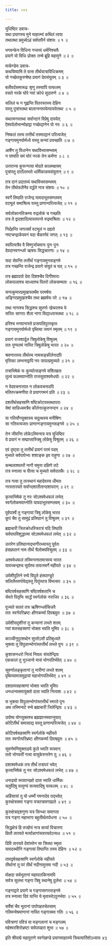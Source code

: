 ```yaml
---
title: ०४३

---
```

युधिष्ठिर उवाच-  
यथा प्रयागस्य मुने माहात्म्यं कथितं त्वया  
तथातथा प्रमुच्येऽहं सर्वपापैर्न संशयः ॥ १ ॥


भगवन्केन विधिना गन्तव्यं धर्मनिश्चयैः  
प्रयागे यो विधिः प्रोक्तः तन्मे ब्रूहि महामुने ॥ २ ॥


मार्कण्डेय उवाच-  
कथयिष्यामि ते वत्स तीर्थयात्राविधिक्रमम्  
यो गच्छेतकुरुश्रेष्ठ प्रयागं देवसंयुतम् ॥ ३ ॥


बलीवर्दसमारूढः शृणु तस्यापि यत्फलम्  
वसते नरके घोरे गवां क्रोधे सुदारुणे ॥ ४ ॥


सलिलं च न गृह्णन्ति पितरस्तस्य देहिनः  
यस्तु पुत्रांस्तथा बालान्स्नापयेत्पाययेत्तथा ॥ ५ ॥


यथात्मनस्तथा सर्वान्दानं विप्रेषु दापयेत्  
ऐश्वर्यलोभान्मोहाद्वा गच्छेद्यानेन यो नरः ॥ ६ ॥


निष्फलं तस्य तत्तीर्थं तस्माद्यानं परित्यजेत्  
गङ्गायमुनयोर्मध्ये यस्तु कन्यां प्रयच्छति ॥ ७ ॥


आर्षेण तु विधानेन यथाविभवसम्भवम्  
न पश्यति यमं घोरं नरकं तेन कर्मणा ॥ ८ ॥


उत्तरान्स कुरून्गत्वा मोदते कालमक्षयम्  
पुत्रांस्तु दाराँल्लभते धार्मिकान्नयसंयुतान् ॥ ९ ॥


तत्र दानं प्रदातव्यं यथाविभवसम्भवम्  
तेन तीर्थफलैनैव वर्द्धते नात्र संशयः ॥ १० ॥


स्वर्गे तिष्ठति राजेन्द्र यावदाभूतसम्प्लवम्  
वटमूलं समाश्रित्य यस्तु प्राणान्परित्यजेत् ॥ ११ ॥


सर्वलोकानतिक्रम्य रुद्रलोकं च गच्छति  
तत्र ते द्वादशादित्यास्तपन्ते रुद्रमाश्रिताः ॥ १२ ॥


निर्दहन्ति जगत्सर्वं वटमूलं न दह्यते  
नष्टचन्द्रार्कपवनं यदा चैकार्णवं जगत् ॥ १३ ॥


स्वपित्यत्रैव वै विष्णुर्जायमानः पुनः पुनः  
देवदानवगन्धर्व ऋषयः सिद्धचारणाः ॥ १४ ॥


सदा सेवन्ति तत्तीर्थं गङ्गायमुनसङ्गमे  
तत्र गच्छन्ति राजेन्द्र प्रयागे संयुतं च यत् ॥ १५ ॥


तत्र ब्रह्मादयो देवा दिशश्चैव दिगीश्वराः  
लोकपालाश्च साध्याश्च पितरो लोकसम्मताः ॥ १६ ॥


सनत्कुमारप्रमुखास्तथैव परमर्षयः  
अङ्गिरप्रमुखाश्चैव तथा ब्रह्मर्षयः परे ॥ १७ ॥


तथा नागाश्च सिद्धाश्च सुपर्णाः खेचराश्च ये  
सरितः सागराः शैला नागा विद्याधरास्तथा ॥ १८ ॥


हरिश्च भगवानास्ते प्रजापतिपुरस्कृतः  
गङ्गायमुनयोर्मध्ये पृथिव्या जघनं स्मृतम् ॥ १९ ॥


प्रयागं राजशार्दूल त्रिषुलोकेषु विश्रुतम्  
ततः पुण्यतमं नास्ति त्रिषुलोकेषु भारत ॥ २० ॥


श्रवणात्तस्य तीर्थस्य नामसङ्कीर्तनादपि  
मृत्तिका लम्भनाद्वापि नरः पापात्प्रमुच्यते ॥ २१ ॥


तत्राभिषेकं यः कुर्य्यात्सङ्गमे संशितव्रतः  
तुल्यं फलमवाप्नोति राजसूयाश्वमेधयोः ॥ २२ ॥


न वेदवचनात्तात न लोकवचनादपि  
मतिरुत्क्रमणीया ते प्रयागगमनं प्रति ॥ २३ ॥


दशतीर्थसहस्राणि षष्टिकोट्यस्तथापराः  
येषां सान्निध्यमत्रैव कीर्तनात्कुरुनन्दन ॥ २४ ॥


या गतिर्योगयुक्तस्य सदुत्थस्य मनीषिणः  
सा गतिस्त्यजतः प्राणान्गङ्गायमुनसङ्गमे ॥ २५ ॥


तेन जीवन्ति लोकेऽस्मिन्यत्र यत्र युधिष्ठिर  
ये प्रयागं न सम्प्राप्तास्त्रिषु लोकेषु विश्रुतम् ॥ २६ ॥


एवं दृष्ट्वा तु तत्तीर्थं प्रयागं परमं पदम्  
मुच्यते सर्वपापेभ्यः शशाङ्क इव राहुणा ॥ २७ ॥


कम्बलाश्वतरौ नागौ यमुना दक्षिणे तटे  
तत्र स्नात्वा च पीत्वा च मुच्यते सर्वपातकैः ॥ २८ ॥


तत्र गत्वा तु तत्स्थानं महादेवस्य धीमतः  
नरस्तारयते सर्वान्दशातीतान्दशापरान् ॥ २९ ॥


कृत्वाभिषेकं तु नरः सोऽश्वमेधफलं लभेत्  
स्वर्गलोकमवाप्नोति यावदाभूतसम्प्लवम् ॥ ३० ॥


पूर्वपार्श्वे तु गङ्गायां त्रिषु लोकेषु भारत  
कूपं चैव तु सामुद्रं प्रतिष्ठानं तु विश्रुतम् ॥ ३१ ॥


ब्रह्मचारी जितक्रोधस्त्रिरात्रं यदि तिष्ठति  
सर्वपापविशुद्धात्मा सोऽश्वमेधफलं लभेत् ॥ ३२ ॥


उत्तरेण प्रतिष्ठानाद्भागीरथ्यास्तु पूर्वतः  
हंसप्रपतनं नाम तीर्थं त्रैलोक्यविश्रुतम् ॥ ३३ ॥


अश्वमेधफलं तस्मिन्स्नातमात्रस्य भारत  
यावच्चन्द्रश्च सूर्यश्च तावत्स्वर्गे महीयते ॥ ३४ ॥


उर्वशीपुलिने रम्ये विपुले हंसपाण्डुरे  
सलिलैस्तर्प्पयेद्यस्तु पितॄंस्तत्र विमत्सरः ॥ ३५ ॥


षष्टिवर्षसहस्राणि षष्टिवर्षशतानि च  
सेवते पितृभिः सार्द्धं स्वर्गलोकं नराधिप ॥ ३६ ॥


पूज्यते सततं तत्र ऋषिगन्धर्वकिन्नरैः  
ततः स्वर्गपरिभ्रष्टः क्षीणकर्म्मा दिवश्च्युतः ॥ ३७ ॥


उर्वशीसदृशीनां तु कन्यानां लभते शतम्  
गवां शतसहस्राणां भोक्ता भवति भूमिप ॥ ३८ ॥


काञ्चीनूपुरशब्देन सुप्तोऽसौ प्रतिबुध्यते  
भुक्त्वा तु विपुलान्भोगांस्तत्तीर्थं लभते पुनः ॥ ३९ ॥


कुशासनधरो नित्यं नियतः संयतेन्द्रियः  
एककालं तु भुञ्जानो मासं भोगपतिर्भवेत् ॥ ४० ॥


सुवर्णालङ्कृतानां तु नारीणां लभते शतम्  
पृथिव्यामासमुद्रायां महाभोगपतिर्भवेत् ॥ ४१ ॥


दशग्रामसहस्राणां भोक्ता भवति भूमिपः  
धनधान्यसमायुक्तो दाता भवति नित्यशः ॥ ४२ ॥


स भुक्त्वा विपुलान्भोगांस्तत्तीर्थं स्मरते पुनः  
अथ तस्मिन्वटे रम्ये ब्रह्मचारी जितेन्द्रियः ॥ ४३ ॥


उपोष्य योगयुक्तश्च ब्रह्मज्ञानमवाप्नुयात्  
कोटितीर्थं समासाद्य यस्तु प्राणान्परित्यजेत् ॥ ४४ ॥


कोटिवर्षसहस्राणि स्वर्गलोके महीयते  
ततः स्वर्गात्परिभ्रष्टः क्षीणकर्म्मा दिवश्च्युतः ॥ ४५ ॥


सुवर्णमणिमुक्ताढ्ये कुले भवति रूपवान्  
ततो भोगवतीं गत्वा वासुकेरुत्तरेण तु ॥ ४६ ॥


दशाश्वमेधकं तत्र तीर्थं तत्रापरं भवेत्  
कृत्वाभिषेकं तु नरः सोऽश्वमेधफलं लभेत् ॥ ४७ ॥


धनाढ्यो रूपवान्दक्षो दाता भवति धार्मिकः  
चतुर्वेदेषु यत्पुण्यं सत्यवादिषु यत्फलम् ॥ ४८ ॥


अहिंसायां तु यो धर्म्मो गमनादेव तद्भवेत्  
कुरुक्षेत्रसमा गङ्गा यत्रतत्रावगाह्यते ॥ ४९ ॥


कुरुक्षेत्राद्दशगुणा यत्र सिन्ध्वा समागता  
यत्र गङ्गा महाभागा बहुतीर्थतपोधना ॥ ५० ॥


सिद्धक्षेत्रं हि तज्ज्ञेयं नात्र कार्या विचारणा  
क्षितौ तारयते मर्त्यान्नागांस्तारयतेऽप्यधः ॥ ५१ ॥


दिवि तारयते देवांस्तेन सा त्रिपथा स्मृता  
यावदस्थीनि गङ्गायां तिष्ठन्ति तस्य देहिनः ॥ ५२ ॥


तावद्वर्षसहस्राणि स्वर्गलोके महीयते  
तीर्थानां तु परं तीर्थं नदीनामुत्तमा नदी ॥ ५३ ॥


मोक्षदा सर्वभूतानां महापातकिनामपि  
सर्वत्र सुलभा गङ्गा त्रिषु स्थानेषु दुर्लभा ॥ ५४ ॥


गङ्गाद्वारे प्रयागे च गङ्गासागरसङ्गमे  
तत्र स्नात्वा दिवं यान्ति ये मृतास्तेऽपुनर्भवाः ॥ ५५ ॥


सर्वेषां चैव भूतानां पापोपहतचेतसाम्  
गतिमन्वेषमाणानां नास्ति गङ्गासमा गतिः ॥ ५६ ॥


पवित्राणां पवित्रं या मङ्गलानां च मङ्गलम्  
महेश्वरशिरोभ्रष्टा सर्वपापहरा शुभा ॥ ५७ ॥


इति श्रीपाद्मे महापुराणे स्वर्गखण्डे प्रयागमाहात्म्ये त्रिचत्वारिंशोऽध्यायः ४३